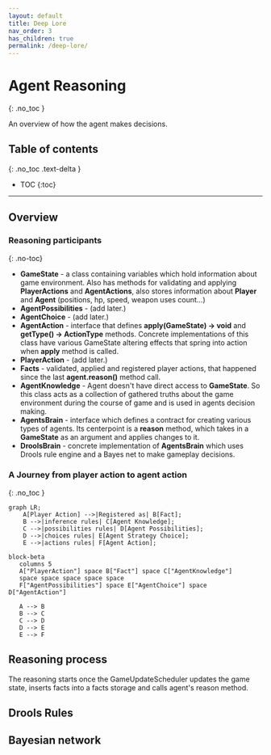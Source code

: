 ```yaml
---
layout: default
title: Deep Lore
nav_order: 3
has_children: true
permalink: /deep-lore/
---
```


# Agent Reasoning
{: .no_toc }

An overview of how the agent makes decisions.

## Table of contents
{: .no_toc .text-delta }

- TOC
{:toc}

---

## Overview

### Reasoning participants
{: .no-toc}

- **GameState** - a class containing variables which hold information about game environment. Also has methods for validating and applying **PlayerActions** and **AgentActions**, also stores information about **Player** and **Agent** (positions, hp, speed, weapon uses count...)
- **AgentPossibilities** - (add later.)
- **AgentChoice** - (add later.)
- **AgentAction** - interface that defines **apply(GameState) -> void** and **getType() -> ActionType** methods. Concrete implementations of this class have various GameState altering effects that spring into action when **apply** method is called.
- **PlayerAction** - (add later.)
- **Facts** - validated, applied and registered player actions, that happened since the last **agent.reason()** method call.
- **AgentKnowledge** - Agent doesn't have direct access to **GameState**. So this class acts as a collection of gathered truths about the game environment during the course of game and is used in agents decision making.
- **AgentsBrain** - interface which defines a contract for creating various types of agents. Its centerpoint is a **reason** method, which takes in a **GameState** as an argument and applies changes to it.
- **DroolsBrain** - concrete implementation of **AgentsBrain** which uses Drools rule engine and a Bayes net to make gameplay decisions.

### A Journey from player action to agent action
{: .no_toc }

```mermaid
graph LR;
    A[Player Action] -->|Registered as| B[Fact];
    B -->|inference rules| C[Agent Knowledge];
    C -->|possibilities rules| D[Agent Possibilities];
    D -->|choices rules| E[Agent Strategy Choice];
    E -->|actions rules| F[Agent Action];
```

```mermaid
block-beta
   columns 5
   A["PlayerAction"] space B["Fact"] space C["AgentKnowledge"]
   space space space space space
   F["AgentPossibilities"] space E["AgentChoice"] space D["AgentAction"]

   A --> B
   B --> C
   C --> D
   D --> E
   E --> F
```


## Reasoning process

The reasoning starts once the GameUpdateScheduler updates the game state, 
inserts facts into a facts storage and calls agent's reason method.  

## Drools Rules

## Bayesian network